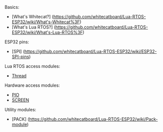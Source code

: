Basics:
* [What's Whitecat?] (https://github.com/whitecatboard/Lua-RTOS-ESP32/wiki/What's-Whitecat%3F)
* [What's Lua RTOS?] (https://github.com/whitecatboard/Lua-RTOS-ESP32/wiki/What's-Lua-RTOS%3F)

ESP32 pins:

* [SPI] (https://github.com/whitecatboard/Lua-RTOS-ESP32/wiki/ESP32-SPI-pins)

Lua RTOS access modules:

* [Thread](https://github.com/whitecatboard/Lua-RTOS-ESP32/wiki/Thread-Module)


Hardware access modules:
* [PIO](https://github.com/whitecatboard/Lua-RTOS-ESP32/wiki/PIO-Module)
* [SCREEN](https://github.com/whitecatboard/Lua-RTOS-ESP32/wiki/SCREEN-Module)


Utility modules:
* [PACK] (https://github.com/whitecatboard/Lua-RTOS-ESP32/wiki/Pack-module)
